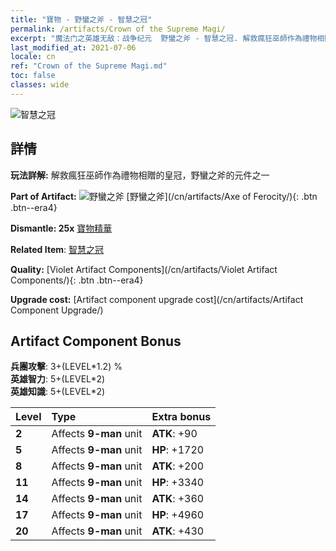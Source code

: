 ```yaml
---
title: "寶物 - 野蠻之斧 - 智慧之冠"
permalink: /artifacts/Crown of the Supreme Magi/
excerpt: "魔法门之英雄无敌：战争纪元  野蠻之斧 - 智慧之冠. 解救瘋狂巫師作為禮物相贈的皇冠，野蠻之斧的元件之一"
last_modified_at: 2021-07-06
locale: cn
ref: "Crown of the Supreme Magi.md"
toc: false
classes: wide
---
```


 ![智慧之冠](/images/t/artifact_40313.png)



## 詳情

 **玩法詳解:** 解救瘋狂巫師作為禮物相贈的皇冠，野蠻之斧的元件之一

 **Part of Artifact:** ![野蠻之斧](/images/t/icon_artifact_31.png) [野蠻之斧](/cn/artifacts/Axe of Ferocity/){: .btn .btn--era4}

 **Dismantle: 25x** [寶物精華](/cn/Items/con_905/)

 **Related Item**: [智慧之冠](/cn/Items/art_127/)

 **Quality:** [Violet Artifact Components](/cn/artifacts/Violet Artifact Components/){: .btn .btn--era4}

 **Upgrade cost:** [Artifact component upgrade cost](/cn/artifacts/Artifact Component Upgrade/)

## Artifact Component Bonus

  **兵團攻擊**: 3+(LEVEL\*1.2) %<br/>**英雄智力**: 5+(LEVEL\*2)<br/>**英雄知識**: 5+(LEVEL\*2)

  |  Level  | Type |    Extra bonus  | 
  |:--------|:-----|:----------------| 
  | **2** | Affects **9-man** unit | **ATK**: +90 | 
  | **5** | Affects **9-man** unit | **HP**: +1720 | 
  | **8** | Affects **9-man** unit | **ATK**: +200 | 
  | **11** | Affects **9-man** unit | **HP**: +3340 | 
  | **14** | Affects **9-man** unit | **ATK**: +360 | 
  | **17** | Affects **9-man** unit | **HP**: +4960 | 
  | **20** | Affects **9-man** unit | **ATK**: +430 | 
